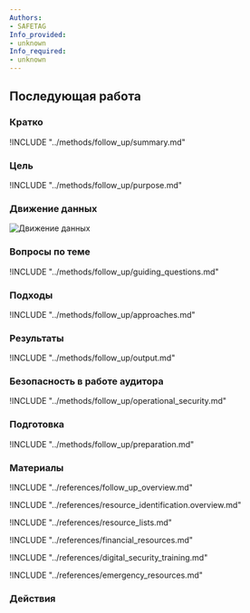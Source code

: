```yaml
---
Authors:
- SAFETAG
Info_provided:
- unknown
Info_required:
- unknown
---
```


## Последующая работа

### Кратко
!INCLUDE "../methods/follow_up/summary.md"

### Цель
!INCLUDE "../methods/follow_up/purpose.md"

### Движение данных
![Движение данных](images/info_flows/follow_up.svg)

### Вопросы по теме
!INCLUDE "../methods/follow_up/guiding_questions.md"

### Подходы
!INCLUDE "../methods/follow_up/approaches.md"

### Результаты
!INCLUDE "../methods/follow_up/output.md"

### Безопасность в работе аудитора
!INCLUDE "../methods/follow_up/operational_security.md"

### Подготовка
!INCLUDE "../methods/follow_up/preparation.md"




### Материалы
<div class="greybox">
!INCLUDE "../references/follow_up_overview.md"

!INCLUDE "../references/resource_identification.overview.md"

!INCLUDE "../references/resource_lists.md"

!INCLUDE "../references/financial_resources.md"

!INCLUDE "../references/digital_security_training.md"

!INCLUDE "../references/emergency_resources.md"
</div>

### Действия